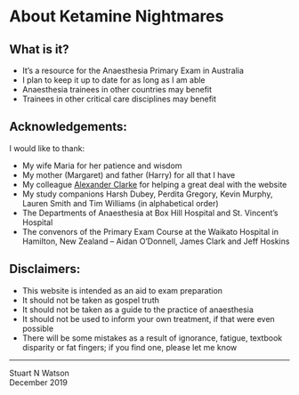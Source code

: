 # About Ketamine Nightmares
 
## What is it?
- It’s a resource for the Anaesthesia Primary Exam in Australia
- I plan to keep it up to date for as long as I am able
- Anaesthesia trainees in other countries may benefit
- Trainees in other critical care disciplines may benefit
 
## Acknowledgements: 
I would like to thank:
- My wife Maria for her patience and wisdom
- My mother (Margaret) and father (Harry) for all that I have
- My colleague [Alexander Clarke](https://www.alexanderclarke.id.au) for helping a great deal with the website
- My study companions Harsh Dubey, Perdita Gregory, Kevin Murphy, Lauren Smith and Tim Williams (in alphabetical order)
- The Departments of Anaesthesia at Box Hill Hospital and St. Vincent’s Hospital
- The convenors of the Primary Exam Course at the Waikato Hospital in Hamilton, New Zealand – Aidan O’Donnell, James Clark and Jeff Hoskins
 
## Disclaimers:
- This website is intended as an aid to exam preparation
- It should not be taken as gospel truth
- It should not be taken as a guide to the practice of anaesthesia
- It should not be used to inform your own treatment, if that were even possible
- There will be some mistakes as a result of ignorance, fatigue, textbook disparity or fat fingers; if you find one, please let me know

___________________________________________________________________________________________________________________________________________


Stuart N Watson  
December 2019
